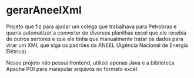 # gerarAneelXml

Projeto que fiz para ajudar um colega que trabalhava para Petrobras e queria automatizar a converter de diversos planilhas excel que ele recebia de outros sertores e que ele tinha que manualmente tratar os dados para virar um XML que siga os padrões da ANEEL (Agência Nacional de Energia Elétrica).

Nesse projeto não possui frontend, utilizei apenas Java e a biblioteca Apache POI para manipular arquivos no formato excel.